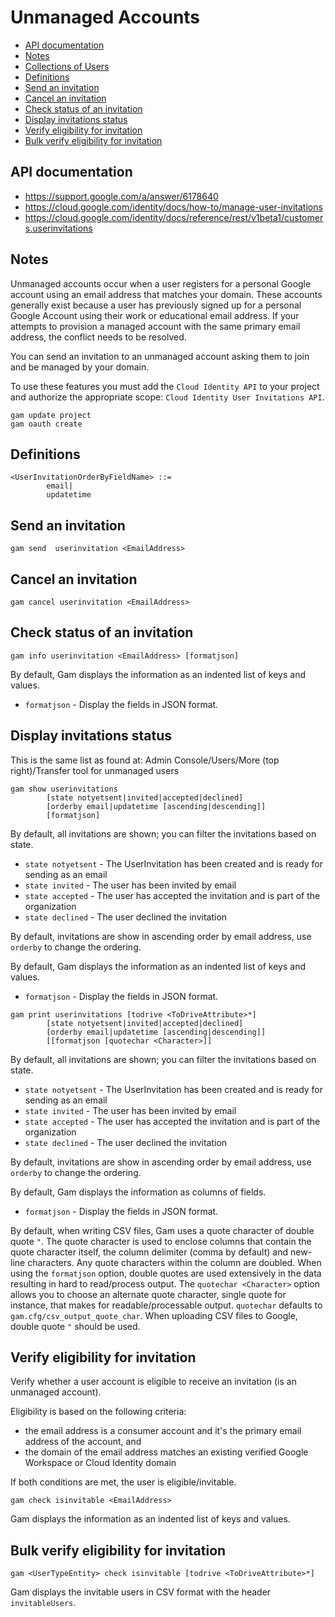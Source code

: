 # Unmanaged Accounts
- [API documentation](#api-documentation)
- [Notes](#notes)
- [Collections of Users](Collections-of-Users)
- [Definitions](#definitions)
- [Send an invitation](#send-an-invitation)
- [Cancel an invitation](#cancel-an-invitation)
- [Check status of an invitation](#check-status-of-an-invitation)
- [Display invitations status](#display-invitations-status)
- [Verify eligibility for invitation](#verify-eligibility-for-invitation)
- [Bulk verify eligibility for invitation](#bulk-verify-eligibility-for-invitation)

## API documentation
* https://support.google.com/a/answer/6178640
* https://cloud.google.com/identity/docs/how-to/manage-user-invitations
* https://cloud.google.com/identity/docs/reference/rest/v1beta1/customers.userinvitations

## Notes
Unmanaged accounts occur when a user registers for a personal Google account using an email address that matches your domain.
These accounts generally exist because a user has previously signed up for a personal Google Account using their work or educational email address. 
If your attempts to provision a managed account with the same primary email address, the conflict needs to be resolved. 

You can send an invitation to an unmanaged account asking them to join and be managed by your domain.

To use these features you must add the `Cloud Identity API` to your project and authorize
the appropriate scope: `Cloud Identity User Invitations API`.
```
gam update project
gam oauth create
```

## Definitions
```
<UserInvitationOrderByFieldName> ::=
        email|
        updatetime
```
## Send an invitation
```
gam send  userinvitation <EmailAddress>
```
## Cancel an invitation
```
gam cancel userinvitation <EmailAddress>
```

## Check status of an invitation
```
gam info userinvitation <EmailAddress> [formatjson]
```
By default, Gam displays the information as an indented list of keys and values.
* `formatjson` - Display the fields in JSON format.

## Display invitations status
This is the same list as found at: Admin Console/Users/More (top right)/Transfer tool for unmanaged users
```
gam show userinvitations
        [state notyetsent|invited|accepted|declined]
        [orderby email|updatetime [ascending|descending]]
        [formatjson]
```
By default, all invitations are shown; you can filter the invitations based on state.
* `state notyetsent` - The UserInvitation has been created and is ready for sending as an email
* `state invited` - The user has been invited by email
* `state accepted` - The user has accepted the invitation and is part of the organization
* `state declined` - The user declined the invitation

By default, invitations are show in ascending order by email address, use `orderby` to change the ordering.

By default, Gam displays the information as an indented list of keys and values.
* `formatjson` - Display the fields in JSON format.
```
gam print userinvitations [todrive <ToDriveAttribute>*]
        [state notyetsent|invited|accepted|declined]
        [orderby email|updatetime [ascending|descending]]
        [[formatjson [quotechar <Character>]]
```
By default, all invitations are shown; you can filter the invitations based on state.
* `state notyetsent` - The UserInvitation has been created and is ready for sending as an email
* `state invited` - The user has been invited by email
* `state accepted` - The user has accepted the invitation and is part of the organization
* `state declined` - The user declined the invitation

By default, invitations are show in ascending order by email address, use `orderby` to change the ordering.

By default, Gam displays the information as columns of fields.
* `formatjson` - Display the fields in JSON format.

By default, when writing CSV files, Gam uses a quote character of double quote `"`. The quote character is used to enclose columns that contain
the quote character itself, the column delimiter (comma by default) and new-line characters. Any quote characters within the column are doubled.
When using the `formatjson` option, double quotes are used extensively in the data resulting in hard to read/process output.
The `quotechar <Character>` option allows you to choose an alternate quote character, single quote for instance, that makes for readable/processable output.
`quotechar` defaults to `gam.cfg/csv_output_quote_char`. When uploading CSV files to Google, double quote `"` should be used.

## Verify eligibility for invitation
Verify whether a user account is eligible to receive an invitation (is an unmanaged account).

Eligibility is based on the following criteria:
* the email address is a consumer account and it's the primary email address of the account, and
* the domain of the email address matches an existing verified Google Workspace or Cloud Identity domain

If both conditions are met, the user is eligible/invitable.
```
gam check isinvitable <EmailAddress>
```
Gam displays the information as an indented list of keys and values.

## Bulk verify eligibility for invitation

```
gam <UserTypeEntity> check isinvitable [todrive <ToDriveAttribute>*]
```
Gam displays the invitable users in CSV format with the header `invitableUsers`.
